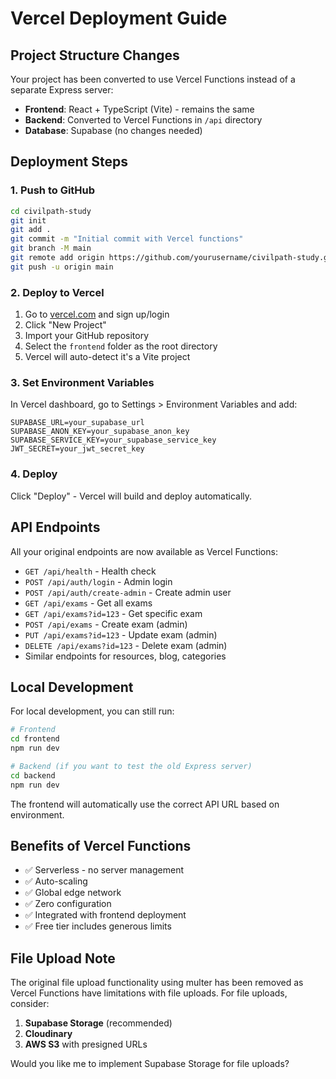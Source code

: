# Vercel Deployment Guide

## Project Structure Changes

Your project has been converted to use Vercel Functions instead of a separate Express server:

- **Frontend**: React + TypeScript (Vite) - remains the same
- **Backend**: Converted to Vercel Functions in `/api` directory
- **Database**: Supabase (no changes needed)

## Deployment Steps

### 1. Push to GitHub
```bash
cd civilpath-study
git init
git add .
git commit -m "Initial commit with Vercel functions"
git branch -M main
git remote add origin https://github.com/yourusername/civilpath-study.git
git push -u origin main
```

### 2. Deploy to Vercel
1. Go to [vercel.com](https://vercel.com) and sign up/login
2. Click "New Project"
3. Import your GitHub repository
4. Select the `frontend` folder as the root directory
5. Vercel will auto-detect it's a Vite project

### 3. Set Environment Variables
In Vercel dashboard, go to Settings > Environment Variables and add:

```
SUPABASE_URL=your_supabase_url
SUPABASE_ANON_KEY=your_supabase_anon_key  
SUPABASE_SERVICE_KEY=your_supabase_service_key
JWT_SECRET=your_jwt_secret_key
```

### 4. Deploy
Click "Deploy" - Vercel will build and deploy automatically.

## API Endpoints

All your original endpoints are now available as Vercel Functions:

- `GET /api/health` - Health check
- `POST /api/auth/login` - Admin login
- `POST /api/auth/create-admin` - Create admin user
- `GET /api/exams` - Get all exams
- `GET /api/exams?id=123` - Get specific exam
- `POST /api/exams` - Create exam (admin)
- `PUT /api/exams?id=123` - Update exam (admin)
- `DELETE /api/exams?id=123` - Delete exam (admin)
- Similar endpoints for resources, blog, categories

## Local Development

For local development, you can still run:

```bash
# Frontend
cd frontend
npm run dev

# Backend (if you want to test the old Express server)
cd backend  
npm run dev
```

The frontend will automatically use the correct API URL based on environment.

## Benefits of Vercel Functions

- ✅ Serverless - no server management
- ✅ Auto-scaling
- ✅ Global edge network
- ✅ Zero configuration
- ✅ Integrated with frontend deployment
- ✅ Free tier includes generous limits

## File Upload Note

The original file upload functionality using multer has been removed as Vercel Functions have limitations with file uploads. For file uploads, consider:

1. **Supabase Storage** (recommended)
2. **Cloudinary**
3. **AWS S3** with presigned URLs

Would you like me to implement Supabase Storage for file uploads?